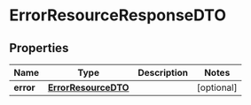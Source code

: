 

# ErrorResourceResponseDTO


## Properties

| Name | Type | Description | Notes |
|------------ | ------------- | ------------- | -------------|
|**error** | [**ErrorResourceDTO**](ErrorResourceDTO.md) |  |  [optional] |



